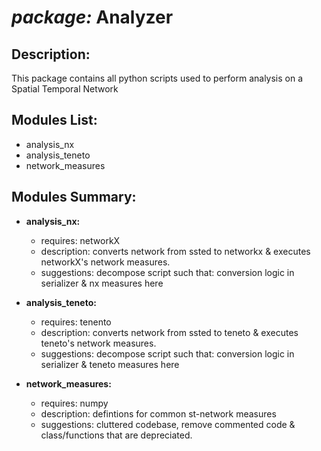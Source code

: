 # *package:* Analyzer

## Description:
This package contains all python scripts used to perform analysis on a Spatial Temporal Network

## Modules List:
- analysis_nx
- analysis_teneto
- network_measures 

## Modules Summary:
- **analysis_nx:**
    + requires: networkX
    + description: converts network from ssted to networkx & executes networkX's network measures. 
    + suggestions: decompose script such that: conversion logic in serializer & nx measures here

- **analysis_teneto:**
    + requires: tenento
    + description: converts network from ssted to teneto & executes teneto's network measures. 
    + suggestions: decompose script such that: conversion logic in serializer & teneto measures here

 - **network_measures:**
    + requires: numpy
    + description: defintions for common st-network measures  
    + suggestions: cluttered codebase, remove commented code & class/functions that are depreciated.











